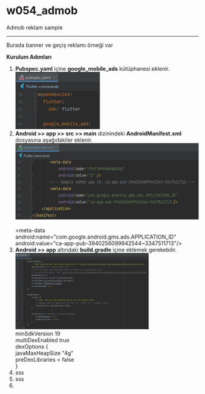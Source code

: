 # w054_admob

Admob reklam sample
<HR>
Burada banner ve geçiş reklamı örneği var


<B>Kurulum Adımları</B><BR>
1. <B>Pubspec.yaml</B> içine <B>google_mobile_ads</B> kütüphanesi eklenir.<BR>
   <img src="https://github.com/VedatBiner/flutter-codes/blob/master/widgets_templates/w054_admob/screen_shots/img-01.png" height="150em"/> <BR>
2. <B>Android >> app >> src >> main</B> dizinindeki <B>AndroidManifest.xml</B> dosyasına aşağıdakiler eklenir. <BR>
   <img src="https://github.com/VedatBiner/flutter-codes/blob/master/widgets_templates/w054_admob/screen_shots/img-02.png" height="200em"/> <BR>
   <!-- Sample AdMob app ID: ca-app-pub-3940256099942544~3347511713 --> <BR>
   <meta-data <BR>
       android:name="com.google.android.gms.ads.APPLICATION_ID" <BR>
       android:value="ca-app-pub-3940256099942544~3347511713"/> <BR>
3. <B>Android >> app</B> altındaki <B>build.gradle</B> içine eklemek gerekebilir.<BR>
   <img src="https://github.com/VedatBiner/flutter-codes/blob/master/widgets_templates/w054_admob/screen_shots/img-03.png" height="200em"/> <BR>
   minSdkVersion 19<BR>
   multiDexEnabled true<BR>
   dexOptions { <BR>
   javaMaxHeapSize "4g" <BR>
   preDexLibraries = false <BR>
   } <BR>
4. sss
5. sss
6. 